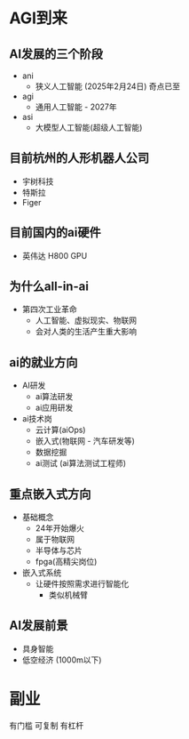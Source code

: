 # AGI到来

## AI发展的三个阶段
- ani 
  - 狭义人工智能 (2025年2月24日) 奇点已至
- agi 
  - 通用人工智能 - 2027年
- asi
  - 大模型人工智能(超级人工智能)

## 目前杭州的人形机器人公司
- 宇树科技
- 特斯拉
- Figer

## 目前国内的ai硬件
- 英伟达 H800 GPU

## 为什么all-in-ai
- 第四次工业革命
  - 人工智能、虚拟现实、物联网
  - 会对人类的生活产生重大影响

## ai的就业方向
- AI研发
  - ai算法研发
  - ai应用研发
- ai技术岗
  - 云计算(aiOps)
  - 嵌入式(物联网 - 汽车研发等)
  - 数据挖掘
  - ai测试 (ai算法测试工程师)

## 重点嵌入式方向
- 基础概念
  - 24年开始爆火
  - 属于物联网
  - 半导体与芯片
  - fpga(高精尖岗位)
- 嵌入式系统
  - 让硬件按照需求进行智能化
    - 类似机械臂

## AI发展前景
- 具身智能
- 低空经济 (1000m以下)

# 副业
有门槛
可复制
有杠杆